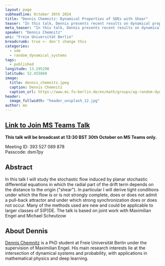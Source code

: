 ```yaml
---
layout: page
subheadline: October 30th 2024
title: "Dennis Chemnitz: Dynamical Properties of SDEs with Shear"
teaser: "In this talk, Dennis presents recent results on dynamical properties of SDEs with shear."
meta_teaser: "In this talk, Dennis presents recent results on dynamical properties of SDEs with shear."
speaker: "Dennis Chemnitz"
uni: "Freie Universität Berlin"
breadcrumb: true <- don't change this
categories:
  - sde
  - random_dynamical_systems
tags:
  - published
longitude: 13.295290
latitude: 52.455860
image:
  title: dennis_chemnitz.jpeg
  caption: Dennis Chemnitz
  caption_url: https://www.mi.fu-berlin.de/en/math/groups/ag-random-dynamics/people/scientific-Staff/dennis_chemnitz.html
header:
  image_fullwidth: "header_unsplash_12.jpg"
author: mo
---
```


## [Link to Join MS Teams Talk](https://teams.microsoft.com/l/meetup-join/19%3ameeting_N2Q2NGY2NDEtYWVmNS00NzE3LWI0ZWMtMWFiZmE3NGM2MTc3%40thread.v2/0?context=%7b%22Tid%22%3a%22377e3d22-4ea1-422d-b0ad-8fcc89406b9e%22%2c%22Oid%22%3a%2243af9e94-a882-4d59-8a92-d00c8899065e%22%7d)

**This talk will be broadcast at 13:30 BST 30th October on MS Teams only.**

Meeting ID: 393 527 089 878 \
Passcode: dsm7py

## Abstract

In this talk I will study the stochastic flow induced by planar stochastic differential equations in which the radial part of the drift term depends on the distance to the origin ("shear"). In particular I will derive tight conditions under which the flow is or is not strongly complete, does or does not admit a pull-back attractor and under which strong synchronization does or does not occur. Many of the methods used are new and could be applicable to larger classes of S(P)DE.
The talk is based on joint work with Maximilian Engel and Michael Scheutzow

## About Dennis

[Dennis Chemnitz](https://www.mi.fu-berlin.de/en/math/groups/ag-random-dynamics/people/scientific-Staff/dennis_chemnitz.html) is a PhD student at Freie Universität Berlin under the supervision of Maximilian Engel. His main research interests lie at the intersection of dynamical systems and probability, with applications in mathematical physics and deep learning.
